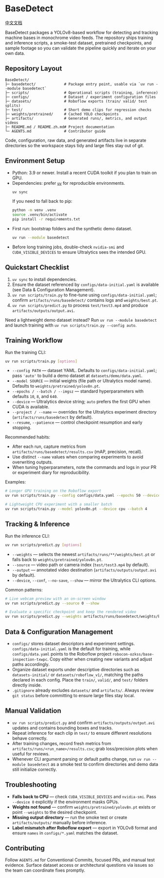 # BaseDetect

[中文文档](README.zh.md)

BaseDetect packages a YOLOv8-based workflow for detecting and tracking machine bases in monochrome video feeds. The repository ships training and inference scripts, a smoke-test dataset, pretrained checkpoints, and sample footage so you can validate the pipeline quickly and iterate on your own data.

## Repository Layout
```
BaseDetect/
├─ basedetect/             # Package entry point, usable via `uv run --module basedetect`
├─ scripts/                # Operational scripts (training, inference)
├─ configs/                # Dataset / experiment configuration files
├─ datasets/               # Roboflow exports (train/ valid/ test splits)
├─ test/                   # Short demo clips for regression checks
├─ weights/pretrained/     # Cached YOLO checkpoints
├─ artifacts/              # Generated runs/, metrics, and output videos
├─ README.md / README.zh.md# Project documentation
└─ AGENTS.md               # Contributor guide
```
Code, configuration, raw data, and generated artifacts live in separate directories so the workspace stays tidy and large files stay out of git.

## Environment Setup
- Python: 3.9 or newer. Install a recent CUDA toolkit if you plan to train on GPU.
- Dependencies: prefer [`uv`](https://github.com/astral-sh/uv) for reproducible environments.
  ```bash
  uv sync
  ```
  If you need to fall back to pip:
  ```bash
  python -m venv .venv
  source .venv/bin/activate
  pip install -r requirements.txt
  ```
- First run: bootstrap folders and the synthetic demo dataset.
  ```bash
  uv run --module basedetect
  ```
- Before long training jobs, double-check `nvidia-smi` and `CUDA_VISIBLE_DEVICES` to ensure Ultralytics sees the intended GPU.

## Quickstart Checklist
1. `uv sync` to install dependencies.
2. Ensure the dataset referenced by `configs/data-initial.yaml` is available (see Data & Configuration Management).
3. `uv run scripts/train.py` to fine-tune using `configs/data-initial.yaml`; confirm `artifacts/runs/basedetect/` contains logs and `weights/best.pt`.
4. `uv run scripts/predict.py` to process `test/test3.mp4` and produce `artifacts/outputs/output.avi`.

Need a lightweight demo dataset instead? Run `uv run --module basedetect` and launch training with `uv run scripts/train.py --config auto`.

## Training Workflow
Run the training CLI:
```bash
uv run scripts/train.py [options]
```
- `--config PATH` — dataset YAML. Defaults to `configs/data-initial.yaml`; pass `'auto'` to build a demo dataset at `datasets/demo/data.yaml`.
- `--model SOURCE` — initial weights (file path or Ultralytics model name). Defaults to `weights/pretrained/yolov8n.pt`.
- `--epochs / --batch / --imgsz` — standard hyperparameters with defaults `10`, `8`, and `640`.
- `--device` — Ultralytics device string; `auto` prefers the first GPU when CUDA is available.
- `--project / --name` — overrides for the Ultralytics experiment directory (`artifacts/runs/basedetect` by default).
- `--resume`, `--patience` — control checkpoint resumption and early stopping.

Recommended habits:
- After each run, capture metrics from `artifacts/runs/basedetect/results.csv` (mAP, precision, recall).
- Use distinct `--name` values when comparing experiments to avoid overwriting outputs.
- When tuning hyperparameters, note the commands and logs in your PR or experiment diary for reproducibility.

Examples:
```bash
# Longer GPU training on the Roboflow export
uv run scripts/train.py --config configs/data.yaml --epochs 50 --device 0

# Lightweight CPU experiment with a smaller batch
uv run scripts/train.py --model yolov8n.pt --device cpu --batch 4
```

## Tracking & Inference
Run the inference CLI:
```bash
uv run scripts/predict.py [options]
```
- `--weights` — selects the newest `artifacts/runs/**/weights/best.pt` or falls back to `weights/pretrained/yolov8n.pt`.
- `--source` — video path or camera index (`test/test3.mp4` by default).
- `--output` — annotated video destination (`artifacts/outputs/output.avi` by default).
- `--device`, `--conf`, `--no-save`, `--show` — mirror the Ultralytics CLI options.

Common patterns:
```bash
# Live webcam preview with an on-screen window
uv run scripts/predict.py --source 0 --show

# Evaluate a specific checkpoint and keep the rendered video
uv run scripts/predict.py --weights artifacts/runs/basedetect/weights/best.pt --source test/test3.mp4
```

## Data & Configuration Management
- `configs/` stores dataset descriptors and experiment settings. `configs/data-initial.yaml` is the default for training, while `configs/data.yaml` points to the Roboflow project `robocon-ozkss/base-inspection-txwpc`. Copy either when creating new variants and adjust paths accordingly.
- Organize dataset exports under descriptive directories such as `datasets-initial/` or `datasets/roboflow_v1/`, matching the paths declared in each config. Place the `train/`, `valid/`, and `test/` folders directly inside.
- `.gitignore` already excludes `datasets/` and `artifacts/`. Always review `git status` before committing to ensure large files stay local.

## Manual Validation
- `uv run scripts/predict.py` and confirm `artifacts/outputs/output.avi` updates and contains bounding boxes and tracks.
- Repeat inference for each clip in `test/` to ensure different resolutions behave correctly.
- After training changes, record fresh metrics from `artifacts/runs/<run_name>/results.csv`; grab loss/precision plots when useful for reviews.
- Whenever CLI argument parsing or default paths change, run `uv run --module basedetect` as a smoke test to confirm directories and demo data still initialize correctly.

## Troubleshooting
- **Falls back to CPU** — check `CUDA_VISIBLE_DEVICES` and `nvidia-smi`. Pass `--device 0` explicitly if the environment masks GPUs.
- **Weights not found** — confirm `weights/pretrained/yolov8n.pt` exists or point `--weights` to the desired checkpoint.
- **Missing output directory** — run the smoke test or create `artifacts/outputs/` manually before inference.
- **Label mismatch after Roboflow export** — export in YOLOv8 format and ensure `names` in `configs/*.yaml` matches the dataset.

## Contributing
Follow `AGENTS.md` for Conventional Commits, focused PRs, and manual test evidence. Surface dataset access or architectural questions via issues so the team can coordinate fixes promptly.
